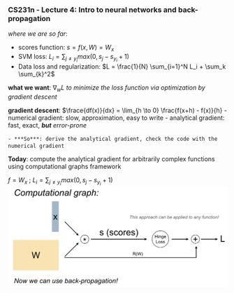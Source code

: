### **CS231n - Lecture 4**: Intro to neural networks and back-propagation

*where we are so far*:
  - scores function: $s = f(x, W) = W_x$
  - SVM loss: $L_i = \sum_{j ≠ y_i} max (0, s_j - s_{y_i} + 1)$
  - Data loss and regularization: $L = \frac{1}{N} \sum_{i=1}^N L_i + \sum_k \sum_{k}^2$

  **what we want**: $\nabla_w L$ *to minimize the loss function via optimization by gradient descent*

  **gradient descent**: $\frace{df(x)}{dx} = \lim_{h \to 0} \frac{f(x+h) - f(x)}{h}
    - numerical gradient: slow, approximation, easy to write
    - analytical gradient: fast, exact, ***but*** *error-prone*

    - ***So***: derive the analytical gradient, check the code with the numerical gradient

**Today**: compute the analytical gradient for arbitrarily complex functions using computational graphs framework

$f = W_x$ ; $L_i = \sum_{j≠y_i}max(0,s_j - s_{y_i} + 1)$
<img src="./images/4-compgraph.png" width="600"/>
